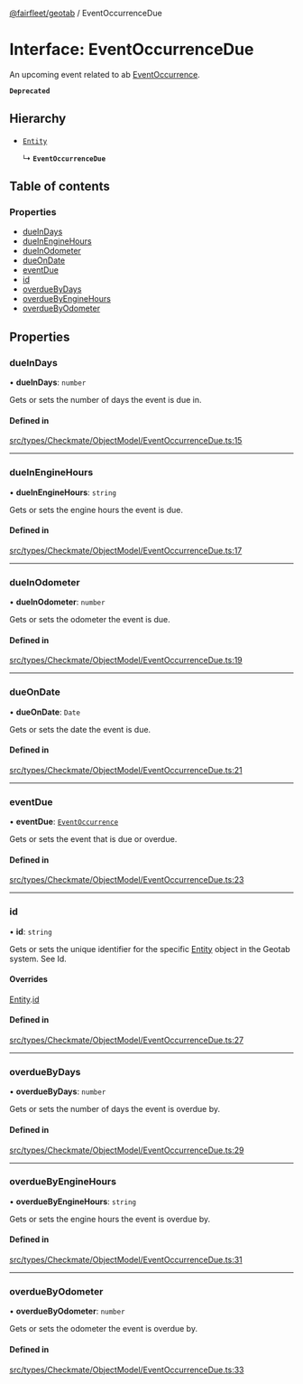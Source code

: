 [@fairfleet/geotab](../README.md) / EventOccurrenceDue

# Interface: EventOccurrenceDue

An upcoming event related to ab [EventOccurrence](EventOccurrence.md).

**`Deprecated`**

## Hierarchy

- [`Entity`](Entity.md)

  ↳ **`EventOccurrenceDue`**

## Table of contents

### Properties

- [dueInDays](EventOccurrenceDue.md#dueindays)
- [dueInEngineHours](EventOccurrenceDue.md#dueinenginehours)
- [dueInOdometer](EventOccurrenceDue.md#dueinodometer)
- [dueOnDate](EventOccurrenceDue.md#dueondate)
- [eventDue](EventOccurrenceDue.md#eventdue)
- [id](EventOccurrenceDue.md#id)
- [overdueByDays](EventOccurrenceDue.md#overduebydays)
- [overdueByEngineHours](EventOccurrenceDue.md#overduebyenginehours)
- [overdueByOdometer](EventOccurrenceDue.md#overduebyodometer)

## Properties

### dueInDays

• **dueInDays**: `number`

Gets or sets the number of days the event is due in.

#### Defined in

[src/types/Checkmate/ObjectModel/EventOccurrenceDue.ts:15](https://github.com/fairfleet/geotab/blob/d57d931/src/types/Checkmate/ObjectModel/EventOccurrenceDue.ts#L15)

___

### dueInEngineHours

• **dueInEngineHours**: `string`

Gets or sets the engine hours the event is due.

#### Defined in

[src/types/Checkmate/ObjectModel/EventOccurrenceDue.ts:17](https://github.com/fairfleet/geotab/blob/d57d931/src/types/Checkmate/ObjectModel/EventOccurrenceDue.ts#L17)

___

### dueInOdometer

• **dueInOdometer**: `number`

Gets or sets the odometer the event is due.

#### Defined in

[src/types/Checkmate/ObjectModel/EventOccurrenceDue.ts:19](https://github.com/fairfleet/geotab/blob/d57d931/src/types/Checkmate/ObjectModel/EventOccurrenceDue.ts#L19)

___

### dueOnDate

• **dueOnDate**: `Date`

Gets or sets the date the event is due.

#### Defined in

[src/types/Checkmate/ObjectModel/EventOccurrenceDue.ts:21](https://github.com/fairfleet/geotab/blob/d57d931/src/types/Checkmate/ObjectModel/EventOccurrenceDue.ts#L21)

___

### eventDue

• **eventDue**: [`EventOccurrence`](EventOccurrence.md)

Gets or sets the event that is due or overdue.

#### Defined in

[src/types/Checkmate/ObjectModel/EventOccurrenceDue.ts:23](https://github.com/fairfleet/geotab/blob/d57d931/src/types/Checkmate/ObjectModel/EventOccurrenceDue.ts#L23)

___

### id

• **id**: `string`

Gets or sets the unique identifier for the specific [Entity](Entity.md) object in the Geotab system. See Id.

#### Overrides

[Entity](Entity.md).[id](Entity.md#id)

#### Defined in

[src/types/Checkmate/ObjectModel/EventOccurrenceDue.ts:27](https://github.com/fairfleet/geotab/blob/d57d931/src/types/Checkmate/ObjectModel/EventOccurrenceDue.ts#L27)

___

### overdueByDays

• **overdueByDays**: `number`

Gets or sets the number of days the event is overdue by.

#### Defined in

[src/types/Checkmate/ObjectModel/EventOccurrenceDue.ts:29](https://github.com/fairfleet/geotab/blob/d57d931/src/types/Checkmate/ObjectModel/EventOccurrenceDue.ts#L29)

___

### overdueByEngineHours

• **overdueByEngineHours**: `string`

Gets or sets the engine hours the event is overdue by.

#### Defined in

[src/types/Checkmate/ObjectModel/EventOccurrenceDue.ts:31](https://github.com/fairfleet/geotab/blob/d57d931/src/types/Checkmate/ObjectModel/EventOccurrenceDue.ts#L31)

___

### overdueByOdometer

• **overdueByOdometer**: `number`

Gets or sets the odometer the event is overdue by.

#### Defined in

[src/types/Checkmate/ObjectModel/EventOccurrenceDue.ts:33](https://github.com/fairfleet/geotab/blob/d57d931/src/types/Checkmate/ObjectModel/EventOccurrenceDue.ts#L33)
